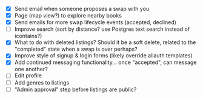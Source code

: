- [x] Send email when someone proposes a swap with you
- [x] Page (map view?) to explore nearby books
- [x] Send emails for more swap lifecycle events (accepted, declined)
- [ ] Improve search (sort by distance? use Postgres text search instead of icontains?)
- [x] What to do with deleted listings? Should it be a soft delete, related to the "completed" state when a swap is over perhaps?
- [x] Improve style of signup & login forms (likely override allauth templates)
- [x] Add continued messaging functionality... once "accepted", can message one another?
- [ ] Edit profile
- [ ] Add genres to listings
- [ ] "Admin approval" step before listings are public?